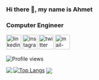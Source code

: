 ### Hi there 👋, my name is Ahmet
### Computer Engineer

[<img src='https://cdn.jsdelivr.net/npm/simple-icons@3.0.1/icons/linkedin.svg' alt='linkedin' height='40'>](https://www.linkedin.com/in/ahmetrecber/)  [<img src='https://cdn.jsdelivr.net/npm/simple-icons@3.0.1/icons/instagram.svg' alt='instagram' height='40'>](https://www.instagram.com/recbering/)  [<img src='https://cdn.jsdelivr.net/npm/simple-icons@3.0.1/icons/twitter.svg' alt='twitter' height='40'>](https://twitter.com/recbering) 
[<img src='https://cdn.jsdelivr.net/npm/simple-icons@3.0.1/icons/mail-dot-ru.svg' alt='mail-dot-ru' height='40'>](https://mail.google.com/mail/u/0/#inbox)  

![Profile views](https://gpvc.arturio.dev/ahmetrecber)  

<img align="left" src="https://github-readme-stats.vercel.app/api?username=ahmetrecber&show_icons=true">  [![Top Langs](https://github-readme-stats.vercel.app/api/top-langs/?username=ahmetrecber)](https://github.com/anuraghazra/github-readme-stats) 
<img align="center" src="https://metrics.lecoq.io/ahmetrecber">

